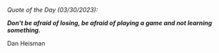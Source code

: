 *Quote of the Day (03/30/2023):*

_**Don't be afraid of losing, be afraid of playing a game and not learning something.**_

Dan Heisman